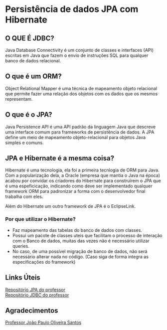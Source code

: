 # Persistência de dados JPA com Hibernate
## O QUE É JDBC?
Java Database Connectivity é um conjunto de classes e interfaces (API) escritas em Java que fazem o envio de instruções SQL para qualquer banco de dados relacional.  

## O que é um ORM?
Object Relational Mapper é uma técnica de mapeamento objeto relacional que permite fazer uma relação dos objetos com os dados que os mesmos representam.  

## O que é o JPA?
Java Persistence API é uma API padrão da linguagem Java que descreve uma interface comum para frameworks de persistência de dados. A JPA define um meio de mapeamento objeto-relacional para objetos Java simples e comuns.  

## JPA e Hibernate é a mesma coisa?
Hibernate é uma tecnologia, ela foi a primeira tecnlogia de ORM para Java. Com a popularização dela, a Oracle (empresa que mantia o Java na época) acabou por convidar os criadores do Hibernate para construírem o JPA que é uma espeficicação, indicando como deve ser implementado qualquer framework ORM para padronizar a forma com o desenvolvedor final trabalha com eles.  
  
Além do Hibernate um outro framework de JPA é o EclipseLink.  
### Por que utilizar o Hibernate?
- Faz mapeamento das tabelas do banco de dados com classes.
- Possui um pacote de classes uteis que facilitam o processo de interação com o Banco de dados, muitas das vezes não é necessário utilizar queries.
- No caso, de uma possível migração de banco de dados, não será necessário alterar nada no código. (Caso siga de forma integra as especificações do framework)

## Links Úteis
[Repositório JPA do professor](https://github.com/jpbaterabsb/jpa-dio)  
[Repositório JDBC do professor](https://github.com/jpbaterabsb/jdbc-dio)

## Agradecimentos
[Professor João Paulo Oliveira Santos](https://www.linkedin.com/in/desenvolvedorjoaopaulo/)
